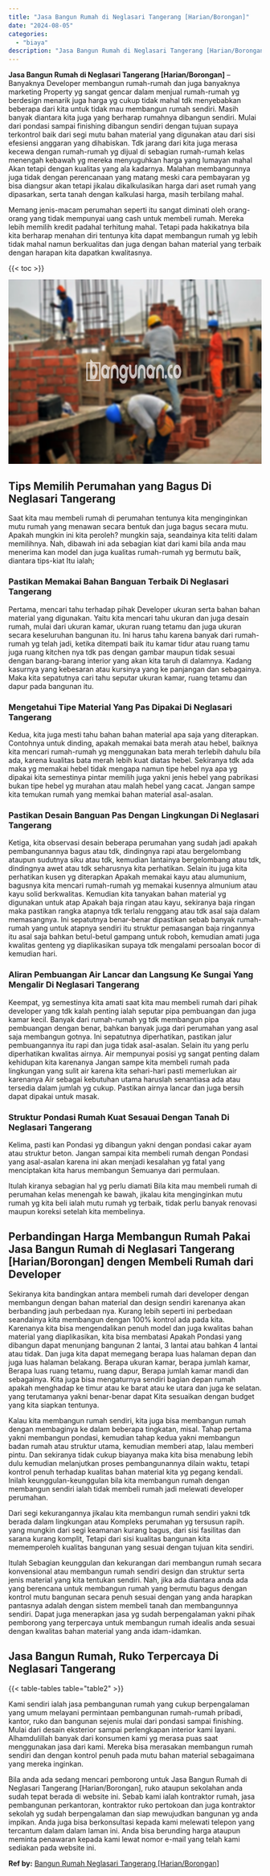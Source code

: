 ```yaml
---
title: "Jasa Bangun Rumah di Neglasari Tangerang [Harian/Borongan]"
date: "2024-08-05"
categories: 
  - "biaya"
description: "Jasa Bangun Rumah di Neglasari Tangerang [Harian/Borongan]. Bila anda ada sedang mencari pemborong untuk Jasa Bangun Rumah di Neglasari Tangerang [Harian/Bo..."
---
```


**Jasa Bangun Rumah di Neglasari Tangerang \[Harian/Borongan\]** – Banyaknya Developer membangun rumah-rumah dan juga banyaknya marketing Property yg sangat gencar dalam menjual rumah-rumah yg berdesign menarik juga harga yg cukup tidak mahal tdk menyebabkan beberapa dari kita untuk tidak mau membangun rumah sendiri. Masih banyak diantara kita juga yang berharap rumahnya dibangun sendiri. Mulai dari pondasi sampai finishing dibangun sendiri dengan tujuan supaya terkontrol baik dari segi mutu bahan material yang digunakan atau dari sisi efesiensi anggaran yang dihabiskan. Tdk jarang dari kita juga merasa kecewa dengan rumah-rumah yg dijual di sebagian rumah-rumah kelas menengah kebawah yg mereka menyuguhkan harga yang lumayan mahal Akan tetapi dengan kualitas yang ala kadarnya. Malahan membangunnya juga tidak dengan perencanaan yang matang meski cara pembayaran yg bisa diangsur akan tetapi jikalau dikalkulasikan harga dari aset rumah yang dipasarkan, serta tanah dengan kalkulasi harga, masih terbilang mahal.

Memang jenis-macam perumahan seperti itu sangat diminati oleh orang-orang yang tidak mempunyai uang cash untuk membeli rumah. Mereka lebih memilih kredit padahal terhitung mahal. Tetapi pada hakikatnya bila kita berharap menahan diri tentunya kita dapat membangun rumah yg lebih tidak mahal namun berkualitas dan juga dengan bahan material yang terbaik dengan harapan kita dapatkan kwalitasnya.

{{< toc >}}

![Jasa Bangun Rumah di Neglasari Tangerang [Harian/Borongan]](/images/borong-bangunan-44.png)

## Tips Memilih Perumahan yang Bagus Di Neglasari Tangerang

Saat kita mau membeli rumah di perumahan tentunya kita menginginkan mutu rumah yang menawan secara bentuk dan juga bagus secara mutu. Apakah mungkin ini kita peroleh? mungkin saja, seandainya kita teliti dalam memilihnya. Nah, dibawah ini ada sebagian kiat dari kami bila anda mau menerima kan model dan juga kualitas rumah-rumah yg bermutu baik, diantara tips-kiat Itu ialah;

### Pastikan Memakai Bahan Banguan Terbaik Di Neglasari Tangerang

Pertama, mencari tahu terhadap pihak Developer ukuran serta bahan bahan material yang digunakan. Yaitu kita mencari tahu ukuran dan juga desain rumah, mulai dari ukuran kamar, ukuran ruang tetamu dan juga ukuran secara keseluruhan bangunan itu. Ini harus tahu karena banyak dari rumah-rumah yg telah jadi, ketika ditempati baik itu kamar tidur atau ruang tamu juga ruang kitchen nya tdk pas dengan gambar maupun tidak sesuai dengan barang-barang interior yang akan kita taruh di dalamnya. Kadang kasurnya yang kebesaran atau kursinya yang ke panjangan dan sebagainya. Maka kita sepatutnya cari tahu seputar ukuran kamar, ruang tetamu dan dapur pada bangunan itu.

### Mengetahui Tipe Material Yang Pas Dipakai Di Neglasari Tangerang

Kedua, kita juga mesti tahu bahan bahan material apa saja yang diterapkan. Contohnya untuk dinding, apakah memakai bata merah atau hebel, baiknya kita mencari rumah-rumah yg menggunakan bata merah terlebih dahulu bila ada, karena kualitas bata merah lebih kuat diatas hebel. Sekiranya tdk ada maka yg memakai hebel tidak mengapa namun tipe hebel nya apa yg dipakai kita semestinya pintar memilih juga yakni jenis hebel yang pabrikasi bukan tipe hebel yg murahan atau malah hebel yang cacat. Jangan sampe kita temukan rumah yang memkai bahan material asal-asalan.

### Pastikan Desain Banguan Pas Dengan Lingkungan Di Neglasari Tangerang

Ketiga, kita observasi desain beberapa perumahan yang sudah jadi apakah pembangunannya bagus atau tdk, dindingnya rapi atau bergelombang ataupun sudutnya siku atau tdk, kemudian lantainya bergelombang atau tdk, dindingnya awet atau tdk seharusnya kita perhatikan. Selain itu juga kita perhatikan kusen yg diterapkan Apakah memakai kayu atau alumunium, bagusnya kita mencari rumah-rumah yg memakai kusennya almunium atau kayu solid berkwalitas. Kemudian kita tanyakan bahan material yg digunakan untuk atap Apakah baja ringan atau kayu, sekiranya baja ringan maka pastikan rangka atapnya tdk terlalu renggang atau tdk asal saja dalam memasangnya. Ini sepatutnya benar-benar dipastikan sebab banyak rumah-rumah yang untuk atapnya sendiri itu struktur pemasangan baja ringannya itu asal saja bahkan betul-betul gampang untuk roboh, kemudian amati juga kwalitas genteng yg diaplikasikan supaya tdk mengalami persoalan bocor di kemudian hari.

### Aliran Pembuangan Air Lancar dan Langsung Ke Sungai Yang Mengalir Di Neglasari Tangerang

Keempat, yg semestinya kita amati saat kita mau membeli rumah dari pihak developer yang tdk kalah penting ialah seputar pipa pembuangan dan juga kamar kecil. Banyak dari rumah-rumah yg tdk membangun pipa pembuangan dengan benar, bahkan banyak juga dari perumahan yang asal saja membangun gotnya. Ini sepatutnya diperhatikan, pastikan jalur pembuangannya itu rapi dan juga tidak asal-asalan. Selain itu yang perlu diperhatikan kwalitas airnya. Air mempunyai posisi yg sangat penting dalam kehidupan kita karenanya Jangan sampe kita membeli rumah pada lingkungan yang sulit air karena kita sehari-hari pasti memerlukan air karenanya Air sebagai kebutuhan utama haruslah senantiasa ada atau tersedia dalam jumlah yg cukup. Pastikan airnya lancar dan juga bersih dapat dipakai untuk masak.

### Struktur Pondasi Rumah Kuat Sesauai Dengan Tanah Di Neglasari Tangerang

Kelima, pasti kan Pondasi yg dibangun yakni dengan pondasi cakar ayam atau struktur beton. Jangan sampai kita membeli rumah dengan Pondasi yang asal-asalan karena ini akan menjadi kesalahan yg fatal yang menciptakan kita harus membangun Semuanya dari permulaan.

Itulah kiranya sebagian hal yg perlu diamati Bila kita mau membeli rumah di perumahan kelas menengah ke bawah, jikalau kita menginginkan mutu rumah yg kita beli ialah mutu rumah yg terbaik, tidak perlu banyak renovasi maupun koreksi setelah kita membelinya.

## Perbandingan Harga Membangun Rumah Pakai Jasa Bangun Rumah di Neglasari Tangerang \[Harian/Borongan\] dengen Membeli Rumah dari Developer

Sekiranya kita bandingkan antara membeli rumah dari developer dengan membangun dengan bahan material dan design sendiri karenanya akan berbanding jauh perbedaan nya. Kurang lebih seperti ini perbedaan seandainya kita membangun dengan 100% kontrol ada pada kita. Karenanya kita bisa mengendalikan penuh model dan juga kwalitas bahan material yang diaplikasikan, kita bisa membatasi Apakah Pondasi yang dibangun dapat menunjang bangunan 2 lantai, 3 lantai atau bahkan 4 lantai atau tidak. Dan juga kita dapat memegang berapa luas halaman depan dan juga luas halaman belakang. Berapa ukuran kamar, berapa jumlah kamar, Berapa luas ruang tetamu, ruang dapur, Berapa jumlah kamar mandi dan sebagainya. Kita juga bisa mengaturnya sendiri bagian depan rumah apakah menghadap ke timur atau ke barat atau ke utara dan juga ke selatan. yang terutamanya yakni benar-benar dapat Kita sesuaikan dengan budget yang kita siapkan tentunya.

Kalau kita membangun rumah sendiri, kita juga bisa membangun rumah dengan membaginya ke dalam beberapa tingkatan, misal. Tahap pertama yakni membangun pondasi, kemudian tahap kedua yakni membangun badan rumah atau struktur utama, kemudian memberi atap, lalau memberi pintu. Dan sekiranya tidak cukup biayanya maka kita bisa menabung lebih dulu kemudian melanjutkan proses pembangunannya dilain waktu, tetapi kontrol penuh terhadap kualitas bahan material kita yg pegang kendali. Inilah keunggulan-keunggulan bila kita membangun rumah dengan membangun sendiri ialah tidak membeli rumah jadi melewati developer perumahan.

Dari segi kekurangannya jikalau kita membangun rumah sendiri yakni tdk berada dalam lingkungan atau Kompleks perumahan yg tersusun rapih. yang mungkin dari segi keamanan kurang bagus, dari sisi fasilitas dan sarana kurang komplit, Tetapi dari sisi kualitas bangunan kita mememperoleh kualitas bangunan yang sesuai dengan tujuan kita sendiri.

Itulah Sebagian keunggulan dan kekurangan dari membangun rumah secara konvensional atau membangun rumah sendiri design dan struktur serta jenis material yang kita tentukan sendiri. Nah, jika ada diantara anda ada yang berencana untuk membangun rumah yang bermutu bagus dengan kontrol mutu bangunan secara penuh sesuai dengan yang anda harapkan pantasnya adalah dengan sistem membeli tanah dan membangunnya sendiri. Dapat juga menerapkan jasa yg sudah berpengalaman yakni pihak pemborong yang terpercaya untuk membangun rumah idealis anda sesuai dengan kwalitas bahan material yang anda idam-idamkan.

## Jasa Bangun Rumah, Ruko Terpercaya Di Neglasari Tangerang

{{< table-tables table="table2" >}}

Kami sendiri ialah jasa pembangunan rumah yang cukup berpengalaman yang umum melayani permintaan pembangunan rumah-rumah pribadi, kantor, ruko dan bangunan sejenis mulai dari pondasi sampai finishing. Mulai dari desain eksterior sampai perlengkapan interior kami layani. Alhamdulillah banyak dari konsumen kami yg merasa puas saat menggunakan jasa dari kami. Mereka bisa merasakan membangun rumah sendiri dan dengan kontrol penuh pada mutu bahan material sebagaimana yang mereka inginkan.

Bila anda ada sedang mencari pemborong untuk Jasa Bangun Rumah di Neglasari Tangerang \[Harian/Borongan\], ruko ataupun sekolahan anda sudah tepat berada di website ini. Sebab kami ialah kontraktor rumah, jasa pembangunan perkantoran, kontraktor ruko pertokoan dan juga kontraktor sekolah yg sudah berpengalaman dan siap mewujudkan bangunan yg anda impikan. Anda juga bisa berkonsultasi kepada kami melewati telepon yang tercantum dalam dalam laman ini. Anda bisa berunding harga ataupun meminta penawaran kepada kami lewat nomor e-mail yang telah kami sediakan pada website ini.

**Ref by:** [Bangun Rumah Neglasari Tangerang [Harian/Borongan]](https://id.wikipedia.org/wiki/Bangun)
